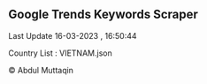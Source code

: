 

## Google Trends Keywords Scraper 
 
Last Update 16-03-2023 , 16:50:44

Country List :
VIETNAM.json



© Abdul Muttaqin 
